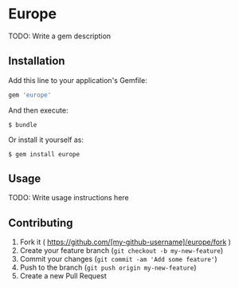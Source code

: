 # Europe

TODO: Write a gem description

## Installation

Add this line to your application's Gemfile:

```ruby
gem 'europe'
```

And then execute:

    $ bundle

Or install it yourself as:

    $ gem install europe

## Usage

TODO: Write usage instructions here

## Contributing

1. Fork it ( https://github.com/[my-github-username]/europe/fork )
2. Create your feature branch (`git checkout -b my-new-feature`)
3. Commit your changes (`git commit -am 'Add some feature'`)
4. Push to the branch (`git push origin my-new-feature`)
5. Create a new Pull Request
